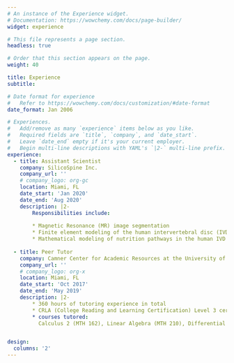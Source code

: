 ```yaml
---
# An instance of the Experience widget.
# Documentation: https://wowchemy.com/docs/page-builder/
widget: experience

# This file represents a page section.
headless: true

# Order that this section appears on the page.
weight: 40

title: Experience
subtitle:

# Date format for experience
#   Refer to https://wowchemy.com/docs/customization/#date-format
date_format: Jan 2006

# Experiences.
#   Add/remove as many `experience` items below as you like.
#   Required fields are `title`, `company`, and `date_start`.
#   Leave `date_end` empty if it's your current employer.
#   Begin multi-line descriptions with YAML's `|2-` multi-line prefix.
experience:
  - title: Assistant Scientist
    company: SilicoSpine Inc.
    company_url: ''
    # company_logo: org-gc
    location: Miami, FL
    date_start: 'Jan 2020'
    date_end: 'Aug 2020'
    description: |2-
        Responsibilities include:
        
        * Magnetic Resonance (MR) image segmentation
        * Finite element modeling of the human intervertebral disc (IVD)
        * Mathematical modeling of nutrition pathways in the human IVD
        
  - title: Peer Tutor
    company: Camner Center for Academic Resources at the University of Miami
    company_url: ''
    # company_logo: org-x
    location: Miami, FL
    date_start: 'Oct 2017'
    date_end: 'May 2019'
    description: |2-
        * 360 hours of tutoring experience in total
        * CRLA (College Reading and Learning Certification) Level 3 certified;
        * courses tutored:
          Calculus 2 (MTH 162), Linear Algebra (MTH 210), Differential Equations (MTH 311), University Physics I, II, and III (PHY 205, PHY 206, and PHY 207), Mechanics of Solids I and II (CAE 210 and MAE 207), Thermodynamics (MAE 303), Fluid Mechanics (MAE 309), Heat Transfer (MAE 310), and Mechanical Design I (MAE 341), Electric Circuit Theory (ECE 205)


design:
  columns: '2'
---
```

